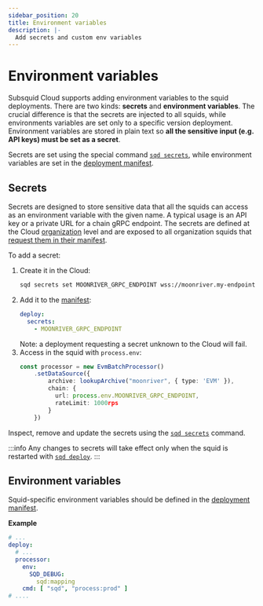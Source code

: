 ```yaml
---
sidebar_position: 20
title: Environment variables
description: |- 
  Add secrets and custom env variables
---
```


# Environment variables

Subsquid Cloud supports adding environment variables to the squid deployments. There are two kinds: **secrets** and **environment variables**. The crucial difference is that the secrets are injected to all squids, while environments variables are set only to a specific version deployment. Environment variables are stored in plain text so **all the sensitive input (e.g. API keys) must be set as a secret**.

Secrets are set using the special command [`sqd secrets`](/squid-cli/secrets), while environment variables are set in the [deployment manifest](/cloud/reference/manifest).

## Secrets 

Secrets are designed to store sensitive data that all the squids can access as an environment variable with the given name. A typical usage is an API key or a private URL for a chain gRPC endpoint. The secrets are defined at the Cloud [organization](/cloud/resources/organizations) level and are exposed to all organization squids that [request them in their manifest](/cloud/reference/manifest/#secrets).

To add a secret:
1. Create it in the Cloud:
   ```bash
   sqd secrets set MOONRIVER_GRPC_ENDPOINT wss://moonriver.my-endpoint.com/ws/my-secret-key
   ```
2. Add it to the [manifest](/cloud/reference/manifest):
   ```yaml
   deploy:
     secrets:
       - MOONRIVER_GRPC_ENDPOINT
   ```
   Note: a deployment requesting a secret unknown to the Cloud will fail.
3. Access in the squid with `process.env`:
   ```ts
   const processor = new EvmBatchProcessor()
       .setDataSource({
           archive: lookupArchive("moonriver", { type: 'EVM' }),
           chain: {
             url: process.env.MOONRIVER_GRPC_ENDPOINT,
             rateLimit: 1000rps
           }
       })
   ```

Inspect, remove and update the secrets using the [`sqd secrets`](/squid-cli/secrets) command.

:::info
Any changes to secrets will take effect only when the squid is restarted with [`sqd deploy`](/squid-cli/deploy).
:::

## Environment variables

Squid-specific environment variables should be defined in the [deployment manifest](/cloud/reference/manifest).

**Example**

```yaml title="squid.yaml"
# ...
deploy:
  # ...
  processor:
    env:
      SQD_DEBUG: 
        sqd:mapping
    cmd: [ "sqd", "process:prod" ]
# ....
```



